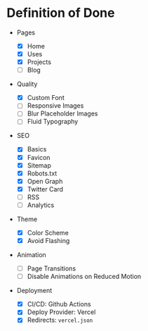 # Definition of Done

- Pages

  - [x] Home
  - [x] Uses
  - [x] Projects
  - [ ] Blog

- Quality

  - [x] Custom Font
  - [ ] Responsive Images
  - [ ] Blur Placeholder Images
  - [ ] Fluid Typography

- SEO

  - [x] Basics
  - [x] Favicon
  - [x] Sitemap
  - [x] Robots.txt
  - [x] Open Graph
  - [x] Twitter Card
  - [ ] RSS
  - [ ] Analytics

- Theme

  - [x] Color Scheme
  - [x] Avoid Flashing

- Animation

  - [ ] Page Transitions
  - [ ] Disable Animations on Reduced Motion

- Deployment

  - [x] CI/CD: Github Actions
  - [x] Deploy Provider: Vercel
  - [x] Redirects: `vercel.json`
